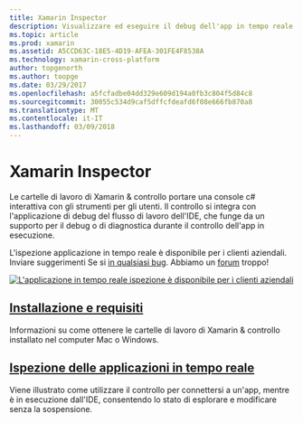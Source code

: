 ```yaml
---
title: Xamarin Inspector
description: Visualizzare ed eseguire il debug dell'app in tempo reale
ms.topic: article
ms.prod: xamarin
ms.assetid: A5CCD63C-18E5-4D19-AFEA-301FE4F8538A
ms.technology: xamarin-cross-platform
author: topgenorth
ms.author: toopge
ms.date: 03/29/2017
ms.openlocfilehash: a5fcfadbe04dd329e609d194a0fb3c804f5d84c8
ms.sourcegitcommit: 30055c534d9caf5dffcfdeafd6f08e666fb870a8
ms.translationtype: MT
ms.contentlocale: it-IT
ms.lasthandoff: 03/09/2018
---
```

# <a name="xamarin-inspector"></a>Xamarin Inspector


Le cartelle di lavoro di Xamarin & controllo portare una console c# interattiva con gli strumenti per gli utenti. Il controllo si integra con l'applicazione di debug del flusso di lavoro dell'IDE, che funge da un supporto per il debug o di diagnostica durante il controllo dell'app in esecuzione.

L'ispezione applicazione in tempo reale è disponibile per i clienti aziendali. Inviare suggerimenti Se si [in qualsiasi bug](~/tools/inspector/install.md#reporting-bugs). Abbiamo un [forum](https://forums.xamarin.com/categories/inspector) troppo!

[![](images/interactive-1.0.0-bike-inspect-3d-small.png "L'applicazione in tempo reale ispezione è disponibile per i clienti aziendali")](images/interactive-1.0.0-bike-inspect-3d.png#lightbox)

## <a name="installation-and-requirementstoolsinspectorinstallmd"></a>[Installazione e requisiti](~/tools/inspector/install.md)

Informazioni su come ottenere le cartelle di lavoro di Xamarin & controllo installato nel computer Mac o Windows.

## <a name="inspecting-live-applicationstoolsinspectorinspectmd"></a>[Ispezione delle applicazioni in tempo reale](~/tools/inspector/inspect.md)

Viene illustrato come utilizzare il controllo per connettersi a un'app, mentre è in esecuzione dall'IDE, consentendo lo stato di esplorare e modificare senza la sospensione.


